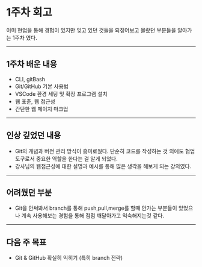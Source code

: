 # 1주차 회고

이미 현업을 통해 경험이 있지만 잊고 있던 것들을 되짚어보고 몰랐던 부분들을 알아가는 1주차 였다.

---

## 1주차 배운 내용

- CLI, gitBash
- Git/GitHub 기본 사용법
- VSCode 환경 세팅 및 확장 프로그램 설치
- 웹 표준, 웹 접근성
- 간단한 웹 페이지 마크업

---

## 인상 깊었던 내용

- Git의 개념과 버전 관리 방식이 흥미로웠다. 단순히 코드를 작성하는 것 외에도 협업 도구로서 중요한 역할을 한다는 걸 알게 되었다.
- 강사님의 웹접근성에 대한 설명과 예시를 통해 많은 생각을 해보게 되는 강의였다.

---

## 어려웠던 부분

- Git을 안써봐서 branch를 통해 push,pull,merge를 할때 안가는 부분들이 있었으나 계속 사용해보는 경험을 통해 점점 깨달아가고 익숙해지는것 같다.

---

## 다음 주 목표

- Git & GitHub 확실히 익히기 (특히 branch 전략)

